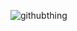 
![githubthing](https://user-images.githubusercontent.com/18615981/172857410-e27c9a5c-9b32-4f4f-ad93-c6a238d9a5f1.png)
